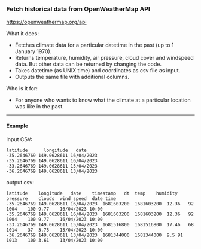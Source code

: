 ### Fetch historical data from OpenWeatherMap API
https://openweathermap.org/api

What it does:
  - Fetches climate data for a particular datetime in the past (up to 1 January 1970). 
  - Returns temperature, humidity, air pressure, cloud cover and windspeed data. But other data can be returned by changing the code. 
  - Takes datetime (as UNIX time) and coordinates as csv file as input.
  - Outputs the same file with additional columns. 

Who is it for:
  - For anyone who wants to know what the climate at a particular location was like in the past.

___

#### Example

Input CSV:
```
latitude	  longitude	  date
-35.2646769	149.0628611	16/04/2023
-35.2646769	149.0628611	16/04/2023
-33.2646769	149.0628611	15/04/2023
-36.2646769	149.0628611	13/04/2023
````

output csv:
```
latitude	longitude	date	timestamp	dt	temp	humidity	pressure	clouds	wind_speed	date_time
-35.2646769	149.0628611	16/04/2023	1681603200	1681603200	12.36	92	1004	100	9.77	16/04/2023 10:00
-35.2646769	149.0628611	16/04/2023	1681603200	1681603200	12.36	92	1004	100	9.77	16/04/2023 10:00
-33.2646769	149.0628611	15/04/2023	1681516800	1681516800	17.46	68	1014	37	3.75	15/04/2023 10:00
-36.2646769	149.0628611	13/04/2023	1681344000	1681344000	9.5	91	1013	100	3.61	13/04/2023 10:00
```

